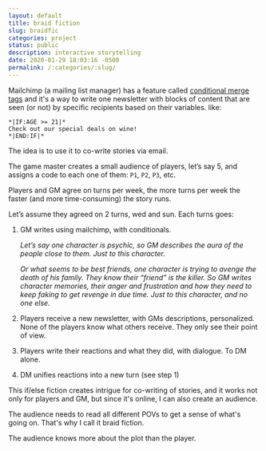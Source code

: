 ```yaml
---
layout: default
title: braid fiction
slug: braidfic
categories: project
status: public
description: interactive storytelling
date: 2020-01-29 18:03:16 -0500
permalink: /:categories/:slug/
---
```

Mailchimp (a mailing list manager) has a feature called [conditional merge tags](https://mailchimp.com/help/use-conditional-merge-tag-blocks/) and it's a way to write one newsletter with blocks of content that are seen (or not) by specific recipients based on their variables. like:
```
*|IF:AGE >= 21|* 
Check out our special deals on wine!
*|END:IF|*
```
The idea is to use it to co-write stories via email.

The game master creates a small audience of players, let’s say 5, and assigns a code to each one of them: `P1`, `P2`, `P3`, etc.

Players and GM agree on turns per week, the more turns per week the faster (and more time-consuming) the story runs.

Let’s assume they agreed on 2 turns, wed and sun. Each turns goes:

1. GM writes using mailchimp, with conditionals.

    *Let’s say one character is psychic, so GM describes the aura of the people close to them. Just to this character.*

    *Or what seems to be best friends, one character is trying to avenge the death of his family. They know their “friend” is the killer. So GM writes character memories, their anger and frustration and how they need to keep faking to get revenge in due time. Just to this character, and no one else.*

2. Players receive a new newsletter, with GMs descriptions, personalized. None of the players know what others receive. They only see their point of view.

3. Players write their reactions and what they did, with dialogue. To DM alone.

4. DM unifies reactions into a new turn (see step 1)

This if/else fiction creates intrigue for co-writing of stories, and it works not only for players and GM, but since it's online, I can also create an audience.

The audience needs to read all different POVs to get a sense of what's going on. That's why I call it braid fiction.

The audience knows more about the plot than the player.